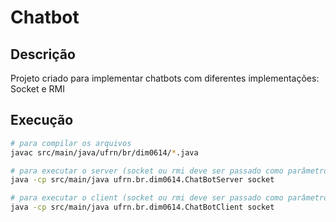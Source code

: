 # Chatbot

## Descrição
Projeto criado para implementar chatbots com diferentes implementações: Socket e RMI

## Execução

```bash
# para compilar os arquivos
javac src/main/java/ufrn/br/dim0614/*.java

# para executar o server (socket ou rmi deve ser passado como parâmetro)
java -cp src/main/java ufrn.br.dim0614.ChatBotServer socket

# para executar o client (socket ou rmi deve ser passado como parâmetro)
java -cp src/main/java ufrn.br.dim0614.ChatBotClient socket
```
